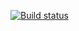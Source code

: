 [![Build status](https://ci.appveyor.com/api/projects/status/82a9y4yx7564hpr4?svg=true)](https://ci.appveyor.com/project/JapaneseeMen/patterns2)
